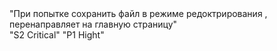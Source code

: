 <xml>
	<Summary>"При попытке сохранить файл в режиме редоктрирования , перенаправляет на главную страницу"</Summary>
	<Severety>"S2 Critical"</Severety>
	<Priority>"P1 Hight"</Priority>
